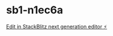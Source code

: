 # sb1-n1ec6a

[Edit in StackBlitz next generation editor ⚡️](https://stackblitz.com/~/github.com/imUNIKKK/sb1-n1ec6a)